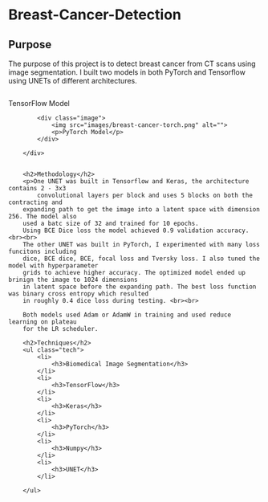 # Breast-Cancer-Detection

<h2>Purpose</h2>
        <p>The purpose of this project is to detect breast cancer from CT scans 
            using image segmentation. I built two models in both PyTorch and Tensorflow
        using UNETs of different architectures.</p>
        <div class="images">
            <div class="image">
                <img src="images/breast-cancer-tf.png" alt="">
                <p>TensorFlow Model</p>
            </div>

            <div class="image">
                <img src="images/breast-cancer-torch.png" alt="">
                <p>PyTorch Model</p>
            </div>
            
        </div>
        

        <h2>Methodology</h2>
        <p>One UNET was built in Tensorflow and Keras, the architecture contains 2 - 3x3 
            convolutional layers per block and uses 5 blocks on both the contracting and 
        expanding path to get the image into a latent space with dimension 256. The model also
        used a batc size of 32 and trained for 10 epochs. 
        Using BCE Dice loss the model achieved 0.9 validation accuracy.<br><br>
        The other UNET was built in PyTorch, I experimented with many loss funcitons including
        dice, BCE dice, BCE, focal loss and Tversky loss. I also tuned the model with hyperparameter
        grids to achieve higher accuracy. The optimized model ended up brinign the image to 1024 dimensions
        in latent space before the expanding path. The best loss function was binary cross entropy which resulted
        in roughly 0.4 dice loss during testing. <br><br>

        Both models used Adam or AdamW in training and used reduce learning on plateau 
        for the LR scheduler. 

        <h2>Techniques</h2>
        <ul class="tech">
            <li>
                <h3>Biomedical Image Segmentation</h3>
            </li>
            <li>
                <h3>TensorFlow</h3>
            </li>
            <li>
                <h3>Keras</h3>
            </li>
            <li>
                <h3>PyTorch</h3>
            </li>
            <li>
                <h3>Numpy</h3>
            </li>
            <li>
                <h3>UNET</h3>
            </li>

        </ul>

